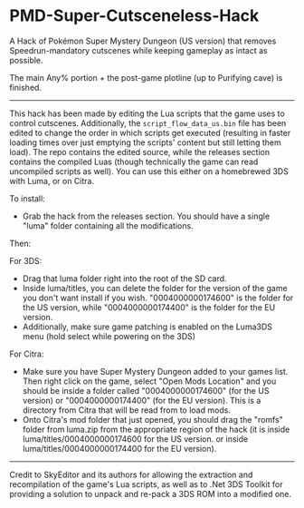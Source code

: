 # PMD-Super-Cutsceneless-Hack
A Hack of Pokémon Super Mystery Dungeon (US version) that removes Speedrun-mandatory cutscenes while keeping gameplay as intact as possible.

The main Any% portion + the post-game plotline (up to Purifying cave) is finished.

---
This hack has been made by editing the Lua scripts that the game uses to control cutscenes. Additionally, the `script_flow_data_us.bin` file has been edited to change the order in which scripts get executed (resulting in faster loading times over just emptying the scripts' content but still letting them load). The repo contains the edited source, while the releases section contains the compiled Luas (though technically the game can read uncompiled scripts as well). You can use this either on a homebrewed 3DS with Luma, or on Citra.

To install:

- Grab the hack from the releases section. You should have a single "luma" folder containing all the modifications.

Then: 

For 3DS:
- Drag that luma folder right into the root of the SD card.
- Inside luma/titles, you can delete the folder for the version of the game you don't want install if you wish. "0004000000174600" is the folder for the US version, while "0004000000174400" is the folder for the EU version.
- Additionally, make sure game patching is enabled on the Luma3DS menu (hold select while powering on the 3DS)

For Citra:
- Make sure you have Super Mystery Dungeon added to your games list. Then right click on the game, select "Open Mods Location" and you should be inside a folder called "0004000000174600" (for the US version) or "0004000000174400" (for the EU version). This is a directory from Citra that will be read from to load mods.
- Onto Citra's mod folder that just opened, you should drag the "romfs" folder from luma.zip from the appropriate region of the hack (it is inside luma/titles/0004000000174600 for the US version. or inside luma/titles/0004000000174400 for the EU version).
---
Credit to SkyEditor and its authors for allowing the extraction and recompilation of the game's Lua scripts, as well as to .Net 3DS Toolkit for providing a solution to unpack and re-pack a 3DS ROM into a modified one.
